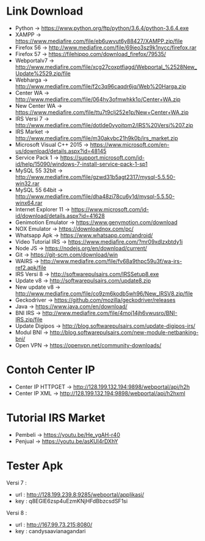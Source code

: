 # Link Download 
- Python -> https://www.python.org/ftp/python/3.6.4/python-3.6.4.exe 
- XAMPP -> https://www.mediafire.com/file/eb6uwvut6y88427/XAMPP.zip/file
- Firefox 56 -> http://www.mediafire.com/file/69ieo3sz9k1nycc/firefox.rar
- Firefox 57 -> https://filehippo.com/download_firefox/79535/
- Webportalv7 -> http://www.mediafire.com/file/xcg27coxptfiagd/Webportal_%2528New_Update%2529.zip/file
- Webharga -> http://www.mediafire.com/file/f2c3q96caqdr6jq/Web%20Harga.zip
- Center WA -> http://www.mediafire.com/file/064hy3ofmwhkk1o/Center+WA.zip
- New Center WA -> https://www.mediafire.com/file/ttu7t9clj252e1p/New+Center+WA.zip
- IRS Versi 7 -> http://www.mediafire.com/file/dotlde0vyoitpm2/IRS%20Versi%207.zip
- IRS Market -> http://www.mediafire.com/file/m30akvbc21h9k0b/irs_market.zip
- Microsoft Visual C++ 2015 -> https://www.microsoft.com/en-us/download/details.aspx?id=48145
- Service Pack 1 -> https://support.microsoft.com/id-id/help/15090/windows-7-install-service-pack-1-sp1
- MySQL 55 32bit ->	http://www.mediafire.com/file/gzwd31b5agt2317/mysql-5.5.50-win32.rar
- MySQL 55 64bit -> http://www.mediafire.com/file/dha48zi78cu6y1d/mysql-5.5.50-winx64.rar
- Internet Explorer 11 -> https://www.microsoft.com/id-id/download/details.aspx?id=41628
- Genimotion Emulator -> https://www.genymotion.com/download
- NOX Emulator -> https://downloadnox.com/pc/
- Whatsapp Apk -> https://www.whatsapp.com/android/
- Video Tutorial IRS -> https://www.mediafire.com/?mr09xdlzxbtdy1i
- Node JS -> https://nodejs.org/en/download/current/
- Git -> https://git-scm.com/download/win
- WAIRS -> http://www.mediafire.com/file/fv68a9thpc59u3f/wa-irs-ref2.apk/file
- IRS Versi 8 -> http://softwarepulsairs.com/IRSSetup8.exe
- Update v8 -> http://softwarepulsairs.com/update8.zip
- New update v8 -> http://www.mediafire.com/file/co9zm6kodb5wh96/New_IRSV8.zip/file
- Geckodriver -> https://github.com/mozilla/geckodriver/releases
- Java -> https://www.java.com/en/download/
- BNI IRS -> http://www.mediafire.com/file/4moj14jh6vwusro/BNI-IRS.zip/file
- Update Digipos -> http://blog.softwarepulsairs.com/update-digipos-irs/
- Modul BNI -> http://blog.softwarepulsairs.com/new-module-netbanking-bni/
- Open VPN -> https://openvpn.net/community-downloads/

# Contoh Center IP
- Center IP HTTPGET -> http://128.199.132.194:9898/webportal/api/h2h
- Center IP XML -> http://128.199.132.194:9898/webportal/api/h2hxml

# Tutorial IRS Market
- Pembeli -> https://youtu.be/He_ygAH-r40
- Penjual -> https://youtu.be/asKUl4rDXhY

# Tester Apk
Versi 7 : 
- url : http://128.199.239.8:9285/webportal/applikasi/
- key : q8EGlE6zsp4uEzmKNjHFdBbzcsdSF1si

Versi 8 : 
- url : http://167.99.73.215:8080/
- key : candysaavianagandari

